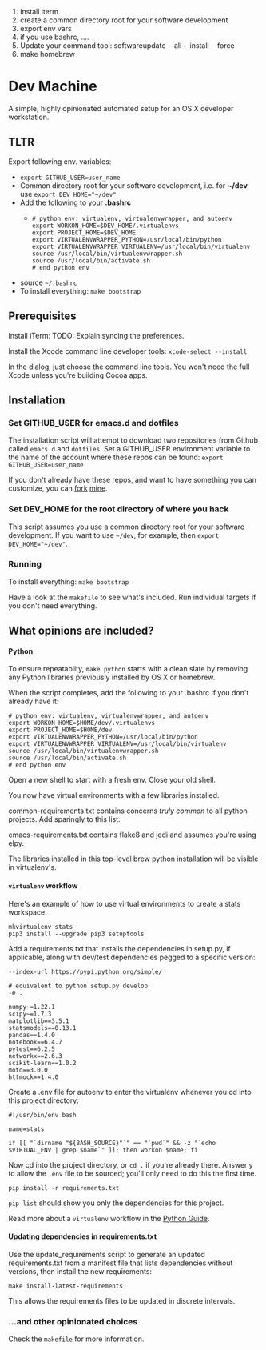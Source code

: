 <!-- TODO: ADD make list -->
<!-- TODO: Git config -->
<!-- TODO: bashrc -->
<!-- TODO: slack -->
<!-- TODO: zoom -->
<!-- TODO: miro -->
<!-- TODO: fix dotfiles -->
1. install iterm
2. create a common directory root for your software development
2. export env vars
3. if you use bashrc, .... 
4. Update your command tool: softwareupdate --all --install --force
4. make homebrew



# Dev Machine

A simple, highly opinionated automated setup for an OS X developer workstation.

## TLTR
Export following env. variables:
- `export GITHUB_USER=user_name`
- Common directory root for your software development, i.e. for **~/dev** use `export DEV_HOME="~/dev"`
- Add the following to your **.bashrc**
  + ```
    # python env: virtualenv, virtualenvwrapper, and autoenv
    export WORKON_HOME=$DEV_HOME/.virtualenvs
    export PROJECT_HOME=$DEV_HOME
    export VIRTUALENVWRAPPER_PYTHON=/usr/local/bin/python
    export VIRTUALENVWRAPPER_VIRTUALENV=/usr/local/bin/virtualenv
    source /usr/local/bin/virtualenvwrapper.sh
    source /usr/local/bin/activate.sh
    # end python env
    ```
- source `~/.bashrc`
- To install everything: `make bootstrap`

## Prerequisites

Install iTerm:
TODO: Explain syncing the preferences.

Install the Xcode command line developer tools:
`xcode-select --install`

In the dialog, just choose the command line tools. You won't
need the full Xcode unless you're building Cocoa apps.

## Installation

### Set GITHUB_USER for emacs.d and dotfiles

The installation script will attempt to download two repositories from Github called
`emacs.d` and `dotfiles`. Set a GITHUB_USER environment variable to the name of the
account where these repos can be found: `export GITHUB_USER=user_name`

If you don't already have these repos, and want to have something you can customize, 
you can [fork](https://github.com/bobbyno/dotfiles) [mine](https://github.com/bobbyno/emacs.d).

### Set DEV_HOME for the root directory of where you hack

This script assumes you use a common directory root for your software development.
If you want to use `~/dev`, for example, then `export DEV_HOME="~/dev"`.

### Running

To install everything: `make bootstrap`

Have a look at the `makefile` to see what's included. Run individual targets if you
don't need everything.

## What opinions are included?

#### Python

To ensure repeatablity, `make python` starts with a clean slate by removing any
Python libraries previously installed by OS X or homebrew.

When the script completes, add the following to your .bashrc if you don't already have it:

```
# python env: virtualenv, virtualenvwrapper, and autoenv
export WORKON_HOME=$HOME/dev/.virtualenvs
export PROJECT_HOME=$HOME/dev
export VIRTUALENVWRAPPER_PYTHON=/usr/local/bin/python
export VIRTUALENVWRAPPER_VIRTUALENV=/usr/local/bin/virtualenv
source /usr/local/bin/virtualenvwrapper.sh
source /usr/local/bin/activate.sh
# end python env
```

Open a new shell to start with a fresh env. Close your old shell.

You now have virtual environments with a few libraries installed.

common-requirements.txt contains concerns _truly common_ to all python projects.
Add sparingly to this list.

emacs-requirements.txt contains flake8 and jedi and assumes you're using elpy.

The libraries installed in this top-level brew python installation will be visible in
virtualenv's.

#### `virtualenv` workflow

Here's an example of how to use virtual environments to create a stats workspace.

```
mkvirtualenv stats
pip3 install --upgrade pip3 setuptools
```

Add a requirements.txt that installs the dependencies in setup.py, if applicable,
along with dev/test dependencies pegged to a specific version:

```
--index-url https://pypi.python.org/simple/

# equivalent to python setup.py develop
-e .

numpy~=1.22.1
scipy~=1.7.3
matplotlib==3.5.1
statsmodels==0.13.1
pandas==1.4.0
notebook==6.4.7
pytest==6.2.5
networkx==2.6.3
scikit-learn==1.0.2
moto==3.0.0
httmock==1.4.0
```

Create a .env file for autoenv to enter the virtualenv whenever you cd into
this project directory:

```
#!/usr/bin/env bash

name=stats

if [[ "`dirname "${BASH_SOURCE}"`" == "`pwd`" && -z "`echo $VIRTUAL_ENV | grep $name`" ]]; then workon $name; fi
```

Now cd into the project directory, or `cd .` if you're already there.
Answer `y` to allow the `.env` file to be sourced; you'll only need
to do this the first time.

`pip install -r requirements.txt`

`pip list` should show you only the dependencies for this project.

Read more about a `virtualenv` workflow in the [Python Guide](http://docs.python-guide.org/en/latest/dev/virtualenvs/#id3).

#### Updating dependencies in requirements.txt

Use the update_requirements script to generate an updated requirements.txt from
a manifest file that lists dependencies without versions, then install the new requirements:

`make install-latest-requirements`

This allows the requirements files to be updated in discrete intervals.

### ...and other opinionated choices

Check the `makefile` for more information.
